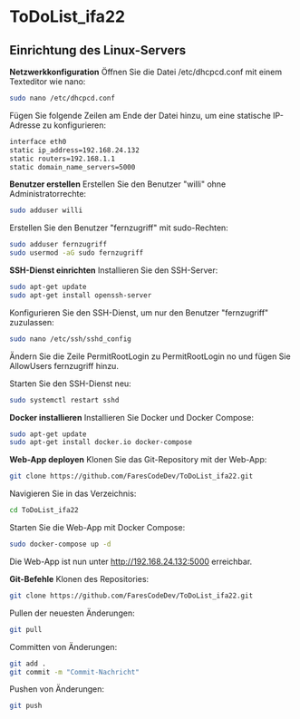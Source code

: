 # ToDoList_ifa22 

## Einrichtung des Linux-Servers

 **Netzwerkkonfiguration**
Öffnen Sie die Datei /etc/dhcpcd.conf mit einem Texteditor wie nano:
```bash
sudo nano /etc/dhcpcd.conf
```
Fügen Sie folgende Zeilen am Ende der Datei hinzu, um eine statische IP-Adresse zu konfigurieren:
```bash
interface eth0
static ip_address=192.168.24.132
static routers=192.168.1.1
static domain_name_servers=5000
```

**Benutzer erstellen**
Erstellen Sie den Benutzer "willi" ohne Administratorrechte:

```bash
sudo adduser willi
```
Erstellen Sie den Benutzer "fernzugriff" mit sudo-Rechten:
```bash
sudo adduser fernzugriff
sudo usermod -aG sudo fernzugriff
```

**SSH-Dienst einrichten**
Installieren Sie den SSH-Server:
```bash
sudo apt-get update
sudo apt-get install openssh-server
```

Konfigurieren Sie den SSH-Dienst, um nur den Benutzer "fernzugriff" zuzulassen:
```bash
sudo nano /etc/ssh/sshd_config
```
Ändern Sie die Zeile PermitRootLogin zu PermitRootLogin no und fügen Sie AllowUsers fernzugriff hinzu.

Starten Sie den SSH-Dienst neu:
```bash
sudo systemctl restart sshd
```

**Docker installieren**
Installieren Sie Docker und Docker Compose:
```bash
sudo apt-get update
sudo apt-get install docker.io docker-compose
```

**Web-App deployen**
Klonen Sie das Git-Repository mit der Web-App:
```bash
git clone https://github.com/FaresCodeDev/ToDoList_ifa22.git
```
Navigieren Sie in das Verzeichnis:
```bash
cd ToDoList_ifa22
```

Starten Sie die Web-App mit Docker Compose:
```bash
sudo docker-compose up -d
```
Die Web-App ist nun unter http://192.168.24.132:5000 erreichbar.

**Git-Befehle**
Klonen des Repositories:
```bash
git clone https://github.com/FaresCodeDev/ToDoList_ifa22.git
```
Pullen der neuesten Änderungen:
```bash
git pull
```
Committen von Änderungen:
```bash
git add .
git commit -m "Commit-Nachricht"
```
Pushen von Änderungen:
```bash
git push
```

